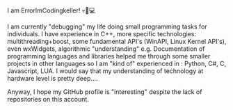 I am ErrorImCodingkeller!
💀👨💻

I am currently "debugging" my life doing small programming tasks for individuals.
I have experience in C++, more specific technologies: multithreading+boost, some fundamental API's (WinAPI, Linux Kernel API's), even wxWidgets,
algorithmic "understanding" e.g. 
Documentation of programming languages and libraries helped me through some smaller projects in other languages 
so I am "kind of" experienced in : Python, C#, C, Javascript, LUA. 
I would say that my understanding of technology at hardware level is pretty deep....

Anyway, I hope my GitHub profile is "interesting" despite the lack of repositories on this account.
